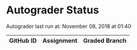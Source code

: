 # Autograder Status
Autograder last run at: November 08, 2018 at 01:40

| GitHub ID | Assignment | Graded Branch |
|-----------|------------|---------------|
